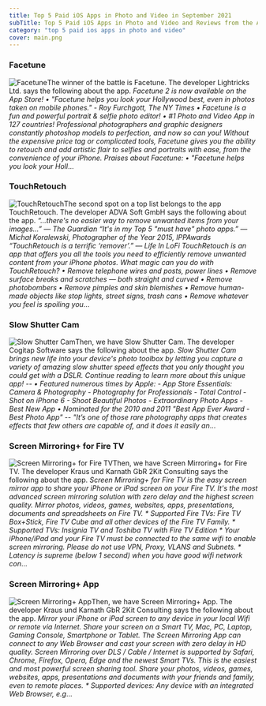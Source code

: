 ```yaml
---
title: Top 5 Paid iOS Apps in Photo and Video in September 2021
subTitle: Top 5 Paid iOS Apps in Photo and Video and Reviews from the AppStore in September 2021.
category: "top 5 paid ios apps in photo and video"
cover: main.png
---
```


### Facetune

![Facetune](https://is3-ssl.mzstatic.com/image/thumb/Purple124/v4/96/36/41/963641f7-44ee-84b7-73eb-831a899087e2/AppIcon-1x_U007emarketing-0-3-0-85-220.png/100x100bb.png)The winner of the battle is Facetune. The developer Lightricks Ltd. says the following about the app. _Facetune 2 is now available on the App Store!  • "Facetune helps you look your Hollywood best, even in photos taken on mobile phones." - Roy Furchgott, The NY Times •  Facetune is a fun and powerful portrait & selfie photo editor! •  #1 Photo and Video App in 127 countries!                       Professional photographers and graphic designers constantly photoshop models to perfection, and now so can you! Without the expensive price tag or complicated tools, Facetune gives you the ability to retouch and add artistic flair to selfies and portraits with ease, from the convenience of your iPhone.  Praises about Facetune: • "Facetune helps you look your Holl_...

### TouchRetouch

![TouchRetouch](https://is3-ssl.mzstatic.com/image/thumb/Purple125/v4/42/73/3b/42733ba2-4c02-c465-3f21-04dbb3acb436/AppIcon-0-0-1x_U007emarketing-0-0-0-10-0-0-sRGB-0-0-0-GLES2_U002c0-512MB-85-220-0-0.png/100x100bb.png)The second spot on a top list belongs to the app TouchRetouch. The developer ADVA Soft GmbH says the following about the app. _“…there's no easier way to remove unwanted items from your images...” — The Guardian “It's in my Top 5 "must have" photo apps.” — Michał Koralewski, Photographer of the Year 2015, IPPAwards “TouchRetouch is a terrific ‘remover’.” — Life In LoFi   TouchRetouch is an app that offers you all the tools you need to efficiently remove unwanted content from your iPhone photos.  What magic can you do with TouchRetouch?  • Remove telephone wires and posts, power lines • Remove surface breaks and scratches — both straight and curved • Remove photobombers • Remove pimples and skin blemishes • Remove human-made objects like stop lights, street signs, trash cans • Remove whatever you feel is spoiling you_...

### Slow Shutter Cam

![Slow Shutter Cam](https://is4-ssl.mzstatic.com/image/thumb/Purple125/v4/b0/99/e9/b099e94d-fb31-f88a-cf16-88c6ae1e5247/AppIcon-0-0-1x_U007emarketing-0-0-0-7-0-0-sRGB-0-0-0-GLES2_U002c0-512MB-85-220-0-0.png/100x100bb.png)Then, we have Slow Shutter Cam. The developer Cogitap Software says the following about the app. _Slow Shutter Cam brings new life into your device's photo toolbox by letting you capture a variety of amazing slow shutter speed effects that you only thought you could get with a DSLR. Continue reading to learn more about this unique app!         --  • Featured numerous times by Apple:  - App Store Essentials: Camera & Photography - Photography for Professionals - Total Control - Shot on iPhone 6 - Shoot Beautiful Photos - Extraordinary Photo Apps - Best New App  • Nominated for the 2010 and 2011 "Best App Ever Award - Best Photo App"         --  "It’s one of those rare photography apps that creates effects that few others are capable of, and it does it easily an_...

### Screen Mirroring+ for Fire TV

![Screen Mirroring+ for Fire TV](https://is3-ssl.mzstatic.com/image/thumb/Purple125/v4/33/fa/97/33fa97c1-41d5-b8b6-91df-8c78d644a87c/AppIcon-0-0-1x_U007emarketing-0-0-0-6-0-0-sRGB-0-0-0-GLES2_U002c0-512MB-85-220-0-0.png/100x100bb.png)Then, we have Screen Mirroring+ for Fire TV. The developer Kraus und Karnath GbR 2Kit Consulting says the following about the app. _Screen Mirroring+ for Fire TV is the easy screen mirror app to share your iPhone or iPad screen on your Fire TV. It's the most advanced screen mirroring solution with zero delay and the highest screen quality.  Mirror photos, videos, games, websites, apps, presentations, documents and spreadsheets on Fire TV.  * Supported Fire TVs: Fire TV Box+Stick, Fire TV Cube and all other devices of the Fire TV Family.  * Supported TVs: Insignia TV and Toshiba TV with Fire TV Edition  * Your iPhone/iPad and your Fire TV must be connected to the same wifi to enable screen mirroring. Please do not use VPN, Proxy, VLANS and Subnets.  * Latency is supreme (below 1 second) when you have good wifi network con_...

### Screen Mirroring+ App

![Screen Mirroring+ App](https://is1-ssl.mzstatic.com/image/thumb/Purple115/v4/87/64/03/87640384-22fe-071d-9263-071a767a2721/AppIcon-0-0-1x_U007emarketing-0-0-0-6-0-0-sRGB-0-0-0-GLES2_U002c0-512MB-85-220-0-0.png/100x100bb.png)Then, we have Screen Mirroring+ App. The developer Kraus und Karnath GbR 2Kit Consulting says the following about the app. _Mirror your iPhone or iPad screen to any device in your local Wifi or remote via Internet. Share your screen on a Smart TV, Mac, PC, Laptop, Gaming Console, Smartphone or Tablet.  The Screen Mirroring App can connect to any Web Browser and cast your screen with zero delay in HD quality. Screen Mirroring over DLS / Cable / Internet is supported by Safari, Chrome, Firefox, Opera, Edge and the newest Smart TVs.  This is the easiest and most powerful screen sharing tool. Share your photos, videos, games, websites, apps, presentations and documents with your friends and family, even to remote places.  * Supported devices: Any device with an integrated Web Browser, e.g_...

